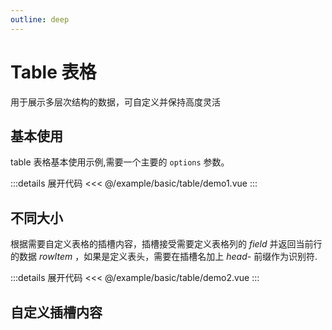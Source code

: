 ```yaml
---
outline: deep
---
```


# Table 表格

用于展示多层次结构的数据，可自定义并保持高度灵活


## 基本使用

table 表格基本使用示例,需要一个主要的 `options` 参数。
<script  lang="ts"  setup>

</script>

<ClientOnly>
  <demo1 />
</ClientOnly>

:::details 展开代码
<<< @/example/basic/table/demo1.vue
:::

## 不同大小

根据需要自定义表格的插槽内容，插槽接受需要定义表格列的 _field_ 并返回当前行的数据 _rowItem_ ，如果是定义表头，需要在插槽名加上 _head-_ 前缀作为识别符.

<ClientOnly>
  <demo2 />
</ClientOnly>

:::details 展开代码
<<< @/example/basic/table/demo2.vue
:::

## 自定义插槽内容

